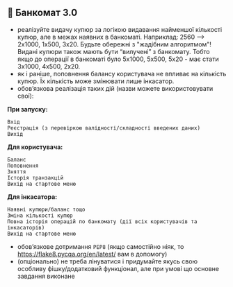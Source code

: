 ## 🏧 Банкомат 3.0
- реалізуйте видачу купюр за логікою видавання найменшої кількості купюр, але в межах наявних в банкоматі. Наприклад: 2560 --> 2х1000, 1х500, 3х20. Будьте обережні з "жадібним алгоритмом"! Видані купюри також мають бути “вилучені” з банкомату. Тобто якщо до операції в банкоматі було 5х1000, 5х500, 5х20 - має стати 3х1000, 4х500, 2х20.
- як і раніше, поповнення балансу користувача не впливає на кількість купюр. Їх кількість може змінювати лише інкасатор.
- обов’язкова реалізація таких дій (назви можете використовувати свої):

**При запуску:**
```
Вхід
Реєстрація (з перевіркою валідності/складності введених даних)
Вихід
```
**Для користувача:**
```
Баланс
Поповнення
Зняття
Історія транзакцій
Вихід на стартове меню
```
**Для інкасатора:**
```
Наявні купюри/баланс тощо
Зміна кількості купюр
Повна історія операцій по банкомату (дії всіх користувачів та інкасаторів)
Вихід на стартове меню
```
- обов’язкове дотримання `РЕР8` (якщо самостійно ніяк, то https://flake8.pycqa.org/en/latest/ вам в допомогу)
- (опціонально) не треба лінуватися і придумайте якусь свою особливу фішку/додатковий функціонал, але при умові що основне завдання виконане